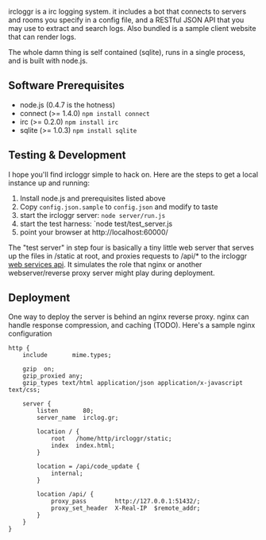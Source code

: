 ircloggr is a irc logging system.  it includes a bot that connects to
servers and rooms you specify in a config file, and a RESTful JSON API
that you may use to extract and search logs.  Also bundled is a sample
client website that can render logs.

The whole damn thing is self contained (sqlite), runs in a single process,
and is built with node.js.

## Software Prerequisites

  * node.js (0.4.7 is the hotness)
  * connect (>= 1.4.0) `npm install connect`
  * irc (>= 0.2.0) `npm install irc`
  * sqlite (>= 1.0.3) `npm install sqlite`

## Testing & Development

I hope you'll find ircloggr simple to hack on.  Here are the steps to get
a local instance up and running:

  1. Install node.js and prerequisites listed above
  2. Copy `config.json.sample` to `config.json` and modify to taste
  3. start the ircloggr server: `node server/run.js`
  4. start the test harness: `node test/test_server.js
  5. point your browser at http://localhost:60000/

The "test server" in step four is basically a tiny little web server
that serves up the files in /static at root, and proxies requests to
/api/* to the ircloggr [web services api](/lloyd/ircloggr/blob/master/WSAPI.md).  It
simulates the role that nginx or another webserver/reverse proxy
server might play during deployment.

## Deployment

One way to deploy the server is behind an nginx reverse proxy.
nginx can handle response compression, and caching (TODO).  Here's
a sample nginx configuration

    http {
        include       mime.types;

        gzip  on;
        gzip_proxied any;
        gzip_types text/html application/json application/x-javascript text/css;

        server {
            listen       80;
            server_name  irclog.gr;

            location / {
                root   /home/http/ircloggr/static;
                index  index.html;
            }

            location = /api/code_update {
                internal;
            }

            location /api/ {
                proxy_pass        http://127.0.0.1:51432/;
                proxy_set_header  X-Real-IP  $remote_addr;
            }
        }
    }

